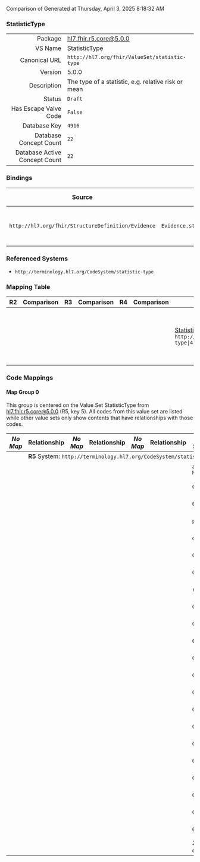 Comparison of 
Generated at Thursday, April 3, 2025 8:18:32 AM

### StatisticType

|      |     |
| ---: | --- |
| Package | hl7.fhir.r5.core@5.0.0 |
| VS Name | StatisticType |
| Canonical URL | `http://hl7.org/fhir/ValueSet/statistic-type` |
| Version | 5.0.0 |
| Description | The type of a statistic, e.g. relative risk or mean |
| Status | `Draft` |
| Has Escape Valve Code | `False` |
| Database Key | `4916` |
| Database Concept Count | `22` |
| Database Active Concept Count | `22` |
### Bindings

| Source | Element | Binding | Strength | Element Short |
| ------ | ------- | ------- | -------- | ------------- |
| `http://hl7.org/fhir/StructureDefinition/Evidence` | `Evidence.statistic.statisticType` | `http://hl7.org/fhir/ValueSet/statistic-type` | `Extensible` | Type of statistic, e.g., relative risk |

### Referenced Systems

* `http://terminology.hl7.org/CodeSystem/statistic-type`
### Mapping Table

| R2 | Comparison | R3 | Comparison | R4 | Comparison | R4B | Comparison | R5
| --- | --- | --- | --- | --- | --- | --- | --- | ---
| | | | | | | [StatisticType](/docs/R4B/ValueSets/StatisticType.md)<br/> `http://hl7.org/fhir/ValueSet/statistic-type\|4.3.0` | →→→→→→→<br/>``<br/>- DBKey: `883`<br/>- Reviewed: `n/a`<br/>- By: `n/a`<br/>→→→→→→→<hr/>←←←←←←←<br/>``<br/>- DBKey: `1144`<br/>- Reviewed: `n/a`<br/>- By: `n/a`<br/>←←←←←←←| [StatisticType](/docs/R5/ValueSets/StatisticType.md)<br/> `http://hl7.org/fhir/ValueSet/statistic-type\|5.0.0` 

### Code Mappings


#### Map Group 0

This group is centered on the Value Set StatisticType from hl7.fhir.r5.core@5.0.0 (R5, key 5).
All codes from this value set are listed while other value sets only show contents that have relationships with those codes.

| *No Map* | Relationship | *No Map* | Relationship | *No Map* | Relationship | [R4B StatisticType](/docs/R4B/ValueSets/StatisticType.md)| Relationship | R5 StatisticType
| --- | --- | --- | --- | --- | --- | --- | --- | ---
| <td colspan="8">**R5** System: `http://terminology.hl7.org/CodeSystem/statistic-type`
| | | | | | | `absolute-MedianDiff`| _Equivalent_ <br/>(8201/10506)| **`absolute-MedianDiff`**
| | | | | | | `C25463`| _Equivalent_ <br/>(8191/10496)| **`C25463`**
| | | | | | | `0000301`| _Equivalent_ <br/>(8184/10489)| **`0000301`**
| | | | | | | `predictedRisk`| _Equivalent_ <br/>(8203/10508)| **`predictedRisk`**
| | | | | | | `descriptive`| _Equivalent_ <br/>(8202/10507)| **`descriptive`**
| | | | | | | `C93150`| _Equivalent_ <br/>(8199/10504)| **`C93150`**
| | | | | | | `C16726`| _Equivalent_ <br/>(8188/10493)| **`C16726`**
| | | | | | | `rate-ratio`| _Equivalent_ <br/>(8204/10509)| **`rate-ratio`**
| | | | | | | `C25564`| _Equivalent_ <br/>(8192/10497)| **`C25564`**
| | | | | | | `C53319`| _Equivalent_ <br/>(8196/10501)| **`C53319`**
| | | | | | | `0000457`| _Equivalent_ <br/>(8186/10491)| **`0000457`**
| | | | | | | `C28007`| _Equivalent_ <br/>(8194/10499)| **`C28007`**
| | | | | | | `C25570`| _Equivalent_ <br/>(8193/10498)| **`C25570`**
| | | | | | | `C16932`| _Equivalent_ <br/>(8189/10494)| **`C16932`**
| | | | | | | `C65172`| _Equivalent_ <br/>(8198/10503)| **`C65172`**
| | | | | | | `C17010`| _Equivalent_ <br/>(8190/10495)| **`C17010`**
| | | | | | | `C44256`| _Equivalent_ <br/>(8195/10500)| **`C44256`**
| | | | | | | `0000565`| _Equivalent_ <br/>(8187/10492)| **`0000565`**
| | | | | | | `C93152`| _Equivalent_ <br/>(8200/10505)| **`C93152`**
| | | | | | | `0000424`| _Equivalent_ <br/>(8185/10490)| **`0000424`**
| | | | | | | `C65171`| _Equivalent_ <br/>(8197/10502)| **`C65171`**
| | | | | | | `0000100`| _Equivalent_ <br/>(8183/10488)| **`0000100`**
| | | | | | | *22 of 22 codes used* | | *22 of 22 codes used* 

